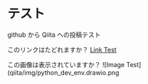 <!--
title: テスト
tags:  test
-->

# テスト

github から Qiita への投稿テスト


このリンクはたどれますか？ [Link Test](qiita/scala_implicit.md)

この画像は表示されていますか？ ![Image Test](qiita/img/python_dev_env.drawio.png
